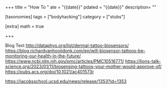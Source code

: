 +++
title = "How To "
ate = "{{date}}"
pdated = "{{date}}"
description= ""

[taxonomies]
tags = ["bodyhacking"]
category = ["stubs"]

[extra]
math = true

+++

Blog Text
http://dataphys.org/list/dermal-tattoo-biosensors/
https://blog.richardvanhooijdonk.com/en/will-biosensor-tattoos-be-monitoring-our-health-in-the-future/
https://www.ncbi.nlm.nih.gov/pmc/articles/PMC10516771/
https://lions-talk-science.org/2023/01/11/biosensing-tattoos-your-mother-would-approve-of/
https://pubs.acs.org/doi/10.1021/ac401573r

https://jacobsschool.ucsd.edu/news/release/1353?id=1353
